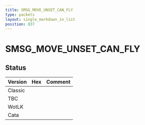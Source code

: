```yaml
---
title: SMSG_MOVE_UNSET_CAN_FLY
type: packets
layout: single_markdown_in_list
position: 837
---
```


# SMSG_MOVE_UNSET_CAN_FLY

## Status

Version | Hex | Comment
---------- | ---------- | ---------- 
Classic |  |  
TBC |  |  
WotLK |  |  
Cata |  |  
